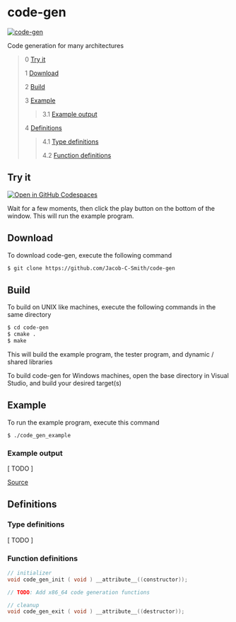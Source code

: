 # code-gen 

[![code-gen](https://github.com/Jacob-C-Smith/code-gen/actions/workflows/cmake.yml/badge.svg)](https://github.com/Jacob-C-Smith/code-gen/actions/workflows/cmake.yml)
 
 Code generation for many architectures

 > 0 [Try it](#try-it)
 >
 > 1 [Download](#download)
 >
 > 2 [Build](#build)
 >
 > 3 [Example](#example)
 >
 >> 3.1 [Example output](#example-output)
 >
 > 4 [Definitions](#definitions)
 >
 >> 4.1 [Type definitions](#type-definitions)
 >>
 >> 4.2 [Function definitions](#function-definitions)

## Try it
[![Open in GitHub Codespaces](https://github.com/codespaces/badge.svg)](https://codespaces.new/Jacob-C-Smith/code-gen?quickstart=1)

Wait for a few moments, then click the play button on the bottom of the window. This will run the example program.

 ## Download
 To download code-gen, execute the following command
 ```bash
 $ git clone https://github.com/Jacob-C-Smith/code-gen
 ```
 ## Build
 To build on UNIX like machines, execute the following commands in the same directory
 ```bash
 $ cd code-gen
 $ cmake .
 $ make
 ```
  This will build the example program, the tester program, and dynamic / shared libraries

  To build code-gen for Windows machines, open the base directory in Visual Studio, and build your desired target(s)
 ## Example
 To run the example program, execute this command
 ```
 $ ./code_gen_example
 ```
 ### Example output
 [ TODO ]

 [Source](main.c) 
 ## Definitions
 ### Type definitions
 [ TODO ]
 ### Function definitions
 ```c 
 // initializer
void code_gen_init ( void ) __attribute__((constructor));

// TODO: Add x86_64 code generation functions

// cleanup
void code_gen_exit ( void ) __attribute__((destructor));
 ```
